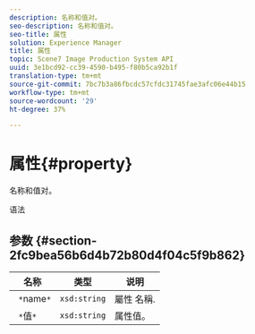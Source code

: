 ```yaml
---
description: 名称和值对。
seo-description: 名称和值对。
seo-title: 属性
solution: Experience Manager
title: 属性
topic: Scene7 Image Production System API
uuid: 3e1bcd92-cc39-4590-b495-f80b5ca92b1f
translation-type: tm+mt
source-git-commit: 7bc7b3a86fbcdc57cfdc31745fae3afc06e44b15
workflow-type: tm+mt
source-wordcount: '29'
ht-degree: 37%

---
```



# 属性{#property}

名称和值对。

语法

## 参数 {#section-2fc9bea56b6d4b72b80d4f04c5f9b862}

| 名称 | 类型 | 说明 |
|---|---|---|
| ` *`name`*` | `xsd:string` | 屬性 名稱. |
| ` *`值`*` | `xsd:string` | 属性值。 |

